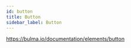 ```yaml
---
id: button
title: Button
sidebar_label: Button
---
```


https://bulma.io/documentation/elements/button